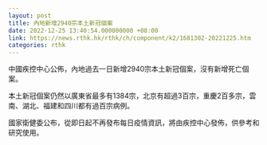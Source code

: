 ```yaml
---
layout: post
title: 內地新增2940宗本土新冠個案
date: 2022-12-25 13:40:54.000000000 +08:00
link: https://news.rthk.hk/rthk/ch/component/k2/1681302-20221225.htm
categories: rthk
---
```


中國疾控中心公佈，內地過去一日新增2940宗本土新冠個案，沒有新增死亡個案。

本土新冠個案仍然以廣東省最多有1384宗，北京有超過3百宗，重慶2百多宗，雲南、湖北、福建和四川都有過百宗病例。

國家衛健委公布，從即日起不再發布每日疫情資訊，將由疾控中心發佈，供參考和研究使用。
